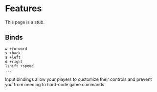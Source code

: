 # Features

<div class="alert alert-warning" role="alert">
  This page is a stub.
</div>

## Binds
<pre><code>w +forward
s +back
a +left
d +right
lshift +speed
...</code></pre>

<p class="mb-5">
  Input bindings allow your players to customize their controls and prevent you
  from needing to hard-code game commands.
</p>
